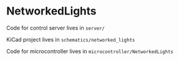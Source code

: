 # NetworkedLights

Code for control server lives in `server/`

KiCad project lives in `schematics/networked_lights`

Code for microcontroller lives in `microcontroller/NetworkedLights`
